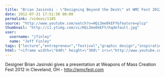 ```yaml
---
title: "Brian Jasinski - \"Designing Beyond the Desk\" at WMC Fest 2012"
date: 2012-07-31 17:51:50 00:00
permalink: /videos/1185
source: "http://www.youtube.com/watch?v=HQi3me0kEFY&feature=plcp"
thumbnail: "http://i1.ytimg.com/vi/HQi3me0kEFY/hqdefault.jpg"
user:
  username: "jfinley"
  name: "Jeff Finley"
tags: ["lecture","entrepreneur","festival","graphic design","inspirational","design conference","wmc fest","cleveland","speaker","diy","ohio","midwest"]
html: "<iframe width=\"640\" height=\"360\" src=\"http://www.youtube.com/embed/HQi3me0kEFY?wmode=transparent&fs=1&feature=oembed\" frameborder=\"0\" allowfullscreen></iframe>"
---
```


Designer Brian Jasinski gives a presentation at Weapons of Mass Creation Fest 2012 in Cleveland, OH - http://wmcfest.com